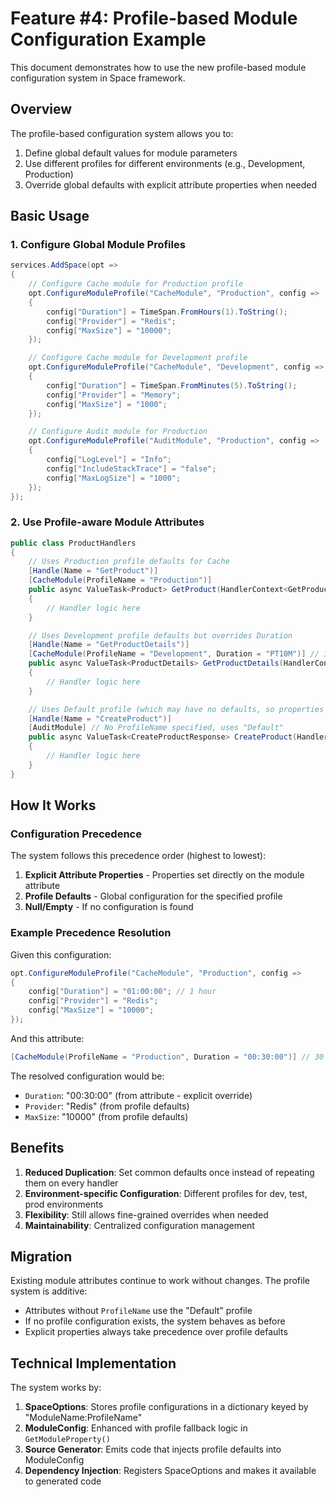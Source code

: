 # Feature #4: Profile-based Module Configuration Example

This document demonstrates how to use the new profile-based module configuration system in Space framework.

## Overview

The profile-based configuration system allows you to:
1. Define global default values for module parameters
2. Use different profiles for different environments (e.g., Development, Production)
3. Override global defaults with explicit attribute properties when needed

## Basic Usage

### 1. Configure Global Module Profiles

```csharp
services.AddSpace(opt =>
{
    // Configure Cache module for Production profile
    opt.ConfigureModuleProfile("CacheModule", "Production", config =>
    {
        config["Duration"] = TimeSpan.FromHours(1).ToString();
        config["Provider"] = "Redis";
        config["MaxSize"] = "10000";
    });

    // Configure Cache module for Development profile  
    opt.ConfigureModuleProfile("CacheModule", "Development", config =>
    {
        config["Duration"] = TimeSpan.FromMinutes(5).ToString();
        config["Provider"] = "Memory";
        config["MaxSize"] = "1000";
    });

    // Configure Audit module for Production
    opt.ConfigureModuleProfile("AuditModule", "Production", config =>
    {
        config["LogLevel"] = "Info";
        config["IncludeStackTrace"] = "false";
        config["MaxLogSize"] = "1000";
    });
});
```

### 2. Use Profile-aware Module Attributes

```csharp
public class ProductHandlers
{
    // Uses Production profile defaults for Cache
    [Handle(Name = "GetProduct")]
    [CacheModule(ProfileName = "Production")]
    public async ValueTask<Product> GetProduct(HandlerContext<GetProductQuery> ctx)
    {
        // Handler logic here
    }

    // Uses Development profile defaults but overrides Duration
    [Handle(Name = "GetProductDetails")]
    [CacheModule(ProfileName = "Development", Duration = "PT10M")] // 10 minutes override
    public async ValueTask<ProductDetails> GetProductDetails(HandlerContext<GetProductDetailsQuery> ctx)
    {
        // Handler logic here
    }

    // Uses Default profile (which may have no defaults, so properties fallback to null/empty)
    [Handle(Name = "CreateProduct")]
    [AuditModule] // No ProfileName specified, uses "Default"
    public async ValueTask<CreateProductResponse> CreateProduct(HandlerContext<CreateProductCommand> ctx)
    {
        // Handler logic here
    }
}
```

## How It Works

### Configuration Precedence

The system follows this precedence order (highest to lowest):

1. **Explicit Attribute Properties** - Properties set directly on the module attribute
2. **Profile Defaults** - Global configuration for the specified profile
3. **Null/Empty** - If no configuration is found

### Example Precedence Resolution

Given this configuration:
```csharp
opt.ConfigureModuleProfile("CacheModule", "Production", config =>
{
    config["Duration"] = "01:00:00"; // 1 hour
    config["Provider"] = "Redis";
    config["MaxSize"] = "10000";
});
```

And this attribute:
```csharp
[CacheModule(ProfileName = "Production", Duration = "00:30:00")] // 30 minutes override
```

The resolved configuration would be:
- `Duration`: "00:30:00" (from attribute - explicit override)
- `Provider`: "Redis" (from profile defaults)
- `MaxSize`: "10000" (from profile defaults)

## Benefits

1. **Reduced Duplication**: Set common defaults once instead of repeating them on every handler
2. **Environment-specific Configuration**: Different profiles for dev, test, prod environments
3. **Flexibility**: Still allows fine-grained overrides when needed
4. **Maintainability**: Centralized configuration management

## Migration

Existing module attributes continue to work without changes. The profile system is additive:

- Attributes without `ProfileName` use the "Default" profile
- If no profile configuration exists, the system behaves as before
- Explicit properties always take precedence over profile defaults

## Technical Implementation

The system works by:

1. **SpaceOptions**: Stores profile configurations in a dictionary keyed by "ModuleName:ProfileName"
2. **ModuleConfig**: Enhanced with profile fallback logic in `GetModuleProperty()`
3. **Source Generator**: Emits code that injects profile defaults into ModuleConfig
4. **Dependency Injection**: Registers SpaceOptions and makes it available to generated code